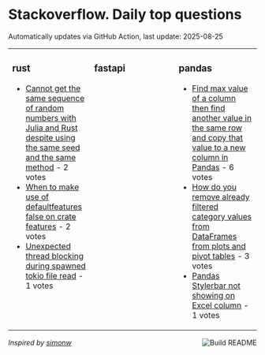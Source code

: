 # Stackoverflow. Daily top questions 

Automatically updates via GitHub Action, last update: <!-- date starts -->2025-08-25<!-- date ends -->


<table><tr><td valign="top" width="33%">

### rust
<!-- rust starts -->
* [Cannot get the same sequence of random numbers with Julia and Rust despite using the same seed and the same method](https://stackoverflow.com/questions/79745692/cannot-get-the-same-sequence-of-random-numbers-with-julia-and-rust-despite-usin) - 2 votes
* [When to make use of defaultfeatures  false on crate features](https://stackoverflow.com/questions/79744789/when-to-make-use-of-default-features-false-on-crate-features) - 2 votes
* [Unexpected thread blocking during spawned tokio file read](https://stackoverflow.com/questions/79744888/unexpected-thread-blocking-during-spawned-tokio-file-read) - 1 votes
<!-- rust ends -->
</td><td valign="top" width="34%">


### fastapi
<!-- fastapi starts -->

<!-- fastapi ends -->
</td><td valign="top" width="34%">


### pandas
<!-- pandas starts -->
* [Find max value of a column then find another value in the same row and copy that value to a new column in Pandas](https://stackoverflow.com/questions/79744663/find-max-value-of-a-column-then-find-another-value-in-the-same-row-and-copy-th) - 6 votes
* [How do you remove already filtered category values from DataFrames from plots and pivot tables](https://stackoverflow.com/questions/79745115/how-do-you-remove-already-filtered-category-values-from-dataframes-from-plots-an) - 3 votes
* [Pandas Stylerbar not showing on Excel column](https://stackoverflow.com/questions/79744978/pandas-styler-bar-not-showing-on-excel-column) - 1 votes
<!-- pandas ends -->
</td></tr></table>

<a href="https://github.com/hp0404/hp0404/actions"><img src="https://github.com/hp0404/hp0404/workflows/Build%20README/badge.svg" align="right" alt="Build README"></a> <p>*Inspired by  [simonw](https://github.com/simonw/simonw)*</p>
